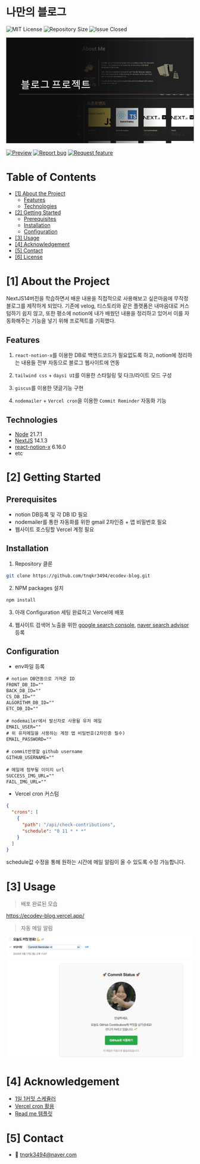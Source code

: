 # 나만의 블로그

<!--Badges-->

![MIT License][license-shield] ![Repository Size][repository-size-shield] ![Issue Closed][issue-closed-shield]

<!--프로젝트 대문 이미지-->

![alt text](/public/title-img.png)

<!--프로젝트 버튼-->

[![Preview][preview-shield]][preview-url] [![Report bug][report-bug-shield]][report-bug-url] [![Request feature][request-feature-shield]][request-feature-url]

<!--목차-->

# Table of Contents

- [[1] About the Project](#1-about-the-project)
  - [Features](#features)
  - [Technologies](#technologies)
- [[2] Getting Started](#2-getting-started)
  - [Prerequisites](#prerequisites)
  - [Installation](#installation)
  - [Configuration](#configuration)
- [[3] Usage](#3-usage)
- [[4] Acknowledgement](#4-acknowledgement)
- [[5] Contact](#5-contact)
- [[6] License](#6-license)

# [1] About the Project

NextJS14버전을 학습하면서 배운 내용을 직접적으로 사용해보고 싶은마음에 무작정 블로그를 제작하게 되었다. 기존에 velog, 티스토리와 같은 플랫폼은 내마음대로 커스텀하기 쉽지 않고, 또한 평소에 notion에 내가 배웠던 내용을 정리하고 있어서 이를 자동화해주는 기능을 넣기 위해 프로젝트를 기획했다.

## Features

1. `react-notion-x`를 이용한 DB로 백엔드코드가 필요없도록 하고, notion에 정리하는 내용들 전부 자동으로 블로그 웹사이트에 연동

2. `tailwind css` + `daysi UI`를 이용한 스타일링 및 다크/라이트 모드 구성

3. `giscus`를 이용한 댓글기능 구현

4. `nodemailer` + `Vercel cron`을 이용한 `Commit Reminder` 자동화 기능

## Technologies

- [Node](https://nodejs.org/) 21.7.1
- [NextJS](https://nextjs.org/) 14.1.3
- [react-notion-x](https://github.com/NotionX/react-notion-x) 6.16.0
- etc

# [2] Getting Started

## Prerequisites

- notion DB등록 및 각 DB ID 필요
- nodemailer를 통한 자동화를 위한 gmail 2차인증 + 앱 비밀번호 필요
- 웹사이트 호스팅할 Vercel 계정 필요

## Installation

1. Repository 클론

```bash
git clone https://github.com/tnqkr3494/ecodev-blog.git
```

2. NPM packages 설치

```bash
npm install
```

3. 아래 Configuration 세팅 완료하고 Vercel에 배포

4. 웹사이트 검색어 노출을 위한 [google search console](https://search.google.com/search-console/welcome), [naver search advisor](https://searchadvisor.naver.com/) 등록

## Configuration

- env파일 등록

```dotenv
# notion DB연동으로 가져온 ID
FRONT_DB_ID=""
BACK_DB_ID=""
CS_DB_ID=""
ALGORITHM_DB_ID=""
ETC_DB_ID=""

# nodemailer에서 발신자로 사용될 유저 메일
EMAIL_USER=""
# 위 유저메일을 사용하는 계정 앱 비밀번호(2차인증 필수)
EMAIL_PASSWORD=""

# commit반영할 github username
GITHUB_USERNAME=""

# 메일에 첨부될 이미지 url
SUCCESS_IMG_URL=""
FAIL_IMG_URL=""
```

- Vercel cron 커스텀

```json
{
  "crons": [
    {
      "path": "/api/check-contributions",
      "schedule": "0 11 * * *"
    }
  ]
}
```

schedule값 수정을 통해 원하는 시간에 메일 알림이 올 수 있도록 수정 가능합니다.

# [3] Usage

> 배포 완료된 모습

https://ecodev-blog.vercel.app/

> 자동 메일 알림

![alt text](/public/mail-img.png)

# [4] Acknowledgement

- [1일 1커밋 스케쥴러](https://github.com/backend-cheolhee-jung/daily-commit-checker)
- [Vercel cron 활용](https://velog.io/@wjd15sheep/Vercel-cron-%ED%99%9C%EC%9A%A9)
- [Read me 템플릿](https://github.com/dev-ujin/awesome-readme-template)

# [5] Contact

- 📧 tnqrk3494@naver.com

<!--Url for Badges-->

[license-shield]: https://img.shields.io/badge/license-MIT-template?labelColor=D8D8D8&color=04B4AE
[repository-size-shield]: https://img.shields.io/github/repo-size/tnqkr3494/ecodev-blog?labelColor=D8D8D8&color=BE81F7
[issue-closed-shield]: https://img.shields.io/github/issues-closed/tnqkr3494/ecodev-blog?labelColor=D8D8D8&color=FE9A2E

<!--Url for Buttons-->

[preview-shield]: https://img.shields.io/badge/-%F0%9F%98%8E%20Preview-F3F781?style=for-the-badge
[preview-url]: https://ecodev-blog.vercel.app/
[report-bug-shield]: https://img.shields.io/badge/-%F0%9F%90%9E%20report%20bug-F5A9A9?style=for-the-badge
[report-bug-url]: https://github.com/tnqkr3494/ecodev-blog/issues
[request-feature-shield]: https://img.shields.io/badge/-%E2%9C%A8%20request%20feature-A9D0F5?style=for-the-badge
[request-feature-url]: https://github.com/tnqkr3494/ecodev-blog/issues

